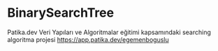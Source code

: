 # BinarySearchTree
Patika.dev Veri Yapıları ve Algoritmalar eğitimi kapsamındaki searching algoritma projesi
https://app.patika.dev/egemenboguslu
